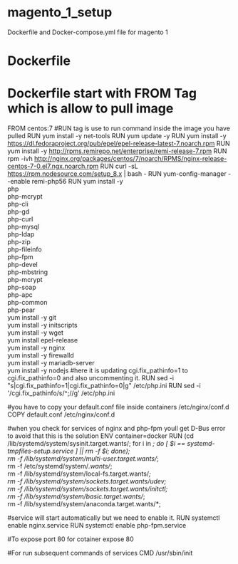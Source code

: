 # magento_1_setup
Dockerfile and Docker-compose.yml file for magento 1
# Dockerfile 
# Dockerfile start with FROM Tag which is allow to pull image
FROM centos:7
#RUN tag is use to run command inside the image you have pulled
RUN yum install -y net-tools
RUN yum update -y
RUN yum install -y  https://dl.fedoraproject.org/pub/epel/epel-release-latest-7.noarch.rpm
RUN yum install -y  http://rpms.remirepo.net/enterprise/remi-release-7.rpm
RUN rpm -ivh http://nginx.org/packages/centos/7/noarch/RPMS/nginx-release-centos-7-0.el7.ngx.noarch.rpm
RUN curl -sL https://rpm.nodesource.com/setup_8.x | bash -
RUN yum-config-manager --enable remi-php56
RUN yum install -y \
       php \
       php-mcrypt \
       php-cli \
       php-gd \
       php-curl \
       php-mysql \
       php-ldap\
       php-zip \
       php-fileinfo \
       php-fpm \
       php-devel \
       php-mbstring \
       php-mcrypt \
       php-soap \
       php-apc \
       php-common \
       php-pear \
    yum install -y git \
    yum install -y initscripts \
    yum install -y wget \
    yum install epel-release \
    yum install -y nginx \
    yum install -y firewalld \
    yum install -y mariadb-server \
    yum install -y nodejs
#here it is updating cgi.fix_pathinfo=1 to cgi.fix_pathinfo=0 and also uncommenting it.
RUN   sed -i "s|cgi.fix_pathinfo=1|cgi.fix_pathinfo=0|g" /etc/php.ini
RUN sed -i '/cgi.fix_pathinfo/s/^;//g' /etc/php.ini

#you have to copy your default.conf file inside containers /etc/nginx/conf.d
COPY  default.conf  /etc/nginx/conf.d

#when you check for services of nginx and php-fpm youll get D-Bus error to avoid that this is the solution
ENV container=docker
RUN (cd /lib/systemd/system/sysinit.target.wants/; for i in *; do [ $i == systemd-tmpfiles-setup.service ] || rm -f $i; done); \
rm -f /lib/systemd/system/multi-user.target.wants/*;\
rm -f /etc/systemd/system/*.wants/*;\
rm -f /lib/systemd/system/local-fs.target.wants/*; \
rm -f /lib/systemd/system/sockets.target.wants/*udev*; \
rm -f /lib/systemd/system/sockets.target.wants/*initctl*; \
rm -f /lib/systemd/system/basic.target.wants/*;\
rm -f /lib/systemd/system/anaconda.target.wants/*;

#service will start automatically but we need to enable it.
RUN systemctl enable nginx.service
RUN systemctl enable php-fpm.service

#To expose port 80 for cotainer
expose 80

#For  run subsequent commands of services
CMD /usr/sbin/init



